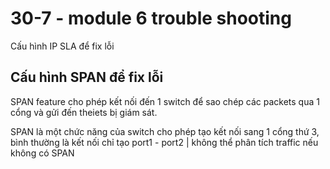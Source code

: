 # 30-7 - module 6 trouble shooting

Cấu hình IP SLA để fix lỗi

## Cấu hình SPAN để fix lỗi

SPAN feature cho phép kết nối đến 1 switch để sao chép các packets qua 1 cổng và gửi đến theiets bị giám sát.

SPAN là một chức năng của switch cho phép tạo kết nối sang 1 cổng thứ 3, bình thường là kết nối chỉ tạo port1 - port2 | không thể phân tích traffic nếu không có SPAN